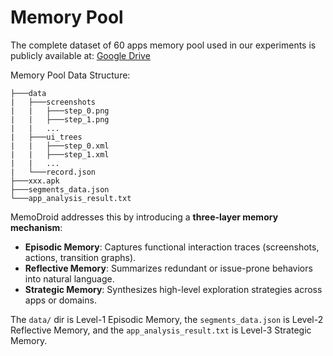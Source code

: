 # Memory Pool

The complete dataset of 60 apps memory pool used in our experiments is publicly available at: [Google Drive](https://drive.google.com/drive/folders/1x7sDGJ4R_MmR57kVGi64IWekAAxxqbUV?usp=sharing)

Memory Pool Data Structure:

```
├───data
|   ├───screenshots
|   |   ├───step_0.png
|   |   ├───step_1.png
|   |   ...
|   ├───ui_trees
|   |   ├───step_0.xml
|   |   ├───step_1.xml
|   |   ...
|   └───record.json
├───xxx.apk
├───segments_data.json
└───app_analysis_result.txt
```

MemoDroid addresses this by introducing a **three-layer memory mechanism**:
- **Episodic Memory**: Captures functional interaction traces (screenshots, actions, transition graphs).
- **Reflective Memory**: Summarizes redundant or issue-prone behaviors into natural language.
- **Strategic Memory**: Synthesizes high-level exploration strategies across apps or domains.

The `data/` dir is Level-1 Episodic Memory, the `segments_data.json` is Level-2 Reflective Memory, and the `app_analysis_result.txt` is Level-3 Strategic Memory.
